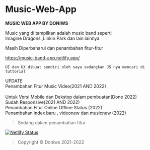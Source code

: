 # Music-Web-App

**MUSIC WEB APP BY DONIWS**

Music yang di tampilkan adalah music band seperti <br>
Imagine Dragons ,Linkin Park dan lain lainnya

Masih Diperbaharui dan penambahan fitur-fitur

https://music-band-app.netlify.app/
```
UI dan UX dibuat sendiri oleh saya sedangkan JS nya mencari di tuttorial
```

UPDATE <br>
Penambahan Fitur Music Video(2021 AND 2022)<br>
<br>
Untuk Versi Mobile dan Dekstop dalam pembuatan(Done 2022)<br>
Sudah Responsive(2021 AND 2022) <br>
Penambahan Fitur Online Offline Status (2022)<br>
Penambahan index baru , videonew dan musicnew (2022)


>Sedang dalam penambahan fitur


[![Netlify Status](https://api.netlify.com/api/v1/badges/39ed2052-726d-468e-aa22-604431cb46bf/deploy-status)](https://app.netlify.com/sites/music-band-app/deploys)

>Copyright © Doniws 2021-2022

